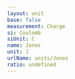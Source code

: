 ```yaml
---
layout: unit
base: false
measurement: Charge
si: Coulomb
siUnit: C
name: Jones
unit: J
urlName: units/Jones
ratio: undefined
---
```

